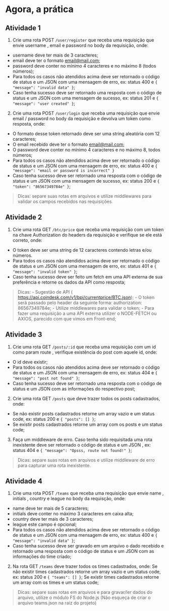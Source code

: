 # Agora, a prática

## Atividade 1

1. Crie uma rota POST ```/user/register``` que receba uma requisição que envie username , email e password no body da requisição, onde:
  * username deve ter mais de 3 caracteres;
  * email deve ter o formato email@mail.com;
  * password deve conter no mínimo 4 caracteres e no máximo 8 (todos números);
  * Para todos os casos não atendidos acima deve ser retornado o código de status e um JSON com uma mensagem de erro, ex: status 400 e ```{ "message": "invalid data" }```;
  * Caso tenha sucesso deve ser retornado uma resposta com o código de status e um JSON com uma mensagem de sucesso, ex: status 201 e ```{ "message": "user created" }```;

2. Crie uma rota POST ```/user/login``` que receba uma requisição que envie email / password no body da requisição e devolva um token como resposta, onde:
  * O formato desse token retornado deve ser uma string aleatória com 12 caracteres;
  * O email recebido deve ter o formato email@mail.com;
  * O password deve conter no mínimo 4 caracteres e no máximo 8, todos números;
  * Para todos os casos não atendidos acima deve ser retornado o código de status e um JSON com uma mensagem de erro, ex: status 400 e ```{ "message": "email or password is incorrect" }```
  * Caso tenha sucesso deve ser retornado uma resposta com o código de status e um JSON com uma mensagem de sucesso, ex: status 200 e ```{ "token": "86567349784e" }```;

  > Dicas: separe suas rotas em arquivos e utilize middlewares para validar os campos recebidos nas requisições

## Atividade 2

1. Crie uma rota GET ```/btc/price``` que receba uma requisição com um token na chave Authorization do headers da requisição e verifique se ele está correto, onde:
  * O token deve ser uma string de 12 caracteres contendo letras e/ou números.
  * Para todos os casos não atendidos acima deve ser retornado o código de status e um JSON com uma mensagem de erro, ex: status 401 e ```{ "message": "invalid token" }```;
  * Caso tenha sucesso deve ser feito um fetch em uma API externa de sua preferência e retorne os dados da API como resposta;

  > Dicas: - Sugestão de API ( https://api.coindesk.com/v1/bpi/currentprice/BTC.json); - O token será passado pelo header da seguinte forma: authorization: 86567349784e; - Utilize middlewares para validar o token; - Para fazer uma requisição a uma API externa utilizer o NODE-FETCH ou AXIOS, parecido com que vimos em Front-end;

## Atividade 3

1. Crie uma rota GET ```/posts/:id``` que receba uma requisição com um id como param route , verifique existência do post com aquele id, onde:
  * O id deve existir;
  * Para todos os casos não atendidos acima deve ser retornado o código de status e um JSON com uma mensagem de erro, ex: status 404 e ```{ "message": "post not found" }```;
  * Caso tenha sucesso deve ser retornado uma resposta com o código de status e um JSON com as informações do respectivo post;

2. Crie uma rota GET ```/posts``` que deve trazer todos os posts cadastrados, onde:
  * Se não existir posts cadastrados retorne um array vazio e um status code, ex: status 200 e ```{ "posts": [] }```;
  * Se existir posts cadastrados retorne um array com os posts e um status code;

3. Faça um middleware de erro. Caso tenha sido requisitada uma rota inexistente deve ser retornado o código de status e um JSON , ex: status 404 e ```{ "message": "Opsss, route not found!" }```;

> Dicas: separe suas rotas em arquivos e utilize middleware de erro para capturar uma rota inexistente.

## Atividade 4

1. Crie uma rota POST ```/teams``` que receba uma requisição que envie name , initials , country e league no body da requisção, onde:
  * name deve ter mais de 5 caracteres;
  * initials deve conter no máximo 3 caracteres em caixa alta;
  * country deve ter mais de 3 caracteres;
  * league este campo é opcional;
  * Para todos os casos não atendidos acima deve ser retornado o código de status e um JSON com uma mensagem de erro, ex: status 400 e ```{ "message": "invalid data" }```;
  * Caso tenha sucesso deve ser gravado em um arquivo o dado recebido e retornado uma resposta com o código de status e um JSON com as informações do time criado;

2. Na rota GET ```/teams``` deve trazer todos os times cadastrados, onde:
Se não existir times cadastrados retorne um array vazio e um status code, ex: status 200 e ```{ "teams": [] }```;
Se existir times cadastrados retorne um array com os times e um status code;

> Dicas: separe suas rotas em arquivos e para gravar/ler dados do arquivo, utilize o módulo FS do Node.js (Não esqueça de criar o arquivo teams.json na raiz do projeto)